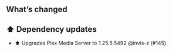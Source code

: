 ## What’s changed

## ⬆️ Dependency updates

- ⬆️ Upgrades Plex Media Server to 1.25.5.5492 @invis-z (#145)
